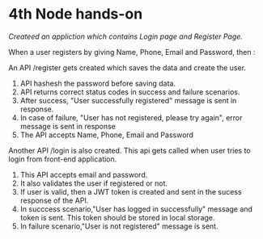 # 4th Node hands-on

*Createed an appliction which contains Login page and Register Page.*

When  a user registers by giving Name, Phone, Email and Password, then :

An API /register gets created which saves the data and create the user.

1. API hashesh the password before saving data.
2. API returns correct status codes in success and failure scenarios.
3. After success, "User successfully registered" message is sent in response.
4. In case of failure, "User has not registered, please try again", error message is sent in response
5. The API accepts Name, Phone, Email and Password

Another API /login is also created. This api gets called when user tries to login from front-end application.

1. This API accepts email and password.
2. It also validates the user if registered or not.
3. If user is valid, then a JWT token is created and sent in the sucess response of the API.
4. In succcess scenario,"User has logged in successfully" message and token is sent. This token should be stored in local storage.
5. In failure scenario,"User is not registered" message is sent.
